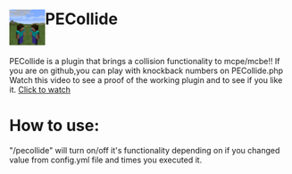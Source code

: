 <h1>PECollide<img src="https://raw.githubusercontent.com/Saxavlax001/PECollide/master/pecollide.png" height="64" width="64" align="left"></img></h1>
<br />

PECollide is a plugin that brings a collision functionality to mcpe/mcbe!!
If you are on github,you can play with knockback numbers on PECollide.php
Watch this video to see a proof of the working plugin and to see if you like it.
<a href = "https://www.youtube.com/watch?v=31BerI6_N2c"> Click to watch </a>
<h1>How to use:</h1>
<p>"/pecollide" will turn on/off it's functionality depending on if you changed value from config.yml file and times you executed it.</p>
